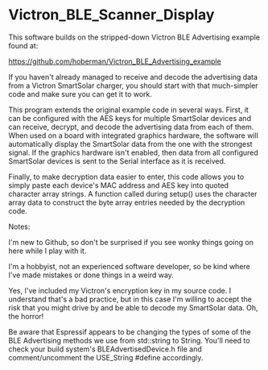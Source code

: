 # Victron_BLE_Scanner_Display
 
This software builds on the stripped-down Victron BLE Advertising example found at:

   https://github.com/hoberman/Victron_BLE_Advertising_example

If you haven't already managed to receive and decode the advertising data from a Victron SmartSolar charger, you should start with that much-simpler code and make sure you can get it to work.

This program extends the original example code in several ways. First, it can be configured with the AES keys for multiple SmartSolar devices and can receive, decrypt, and decode the advertising data from each of them. When used on a board with integrated graphics hardware, the software will automatically display the SmartSolar data from the one with the strongest signal. If the graphics hardware isn't enabled, then data from all configured SmartSolar devices is sent to the Serial interface as it is received.

Finally, to make decryption data easier to enter, this code allows you to simply paste each device's MAC address and AES key into quoted character array strings. A function called during setup() uses the character array data to construct the byte array entries needed by the decryption code.

Notes:

I'm new to Github, so don't be surprised if you see wonky things going on here while I play with it.

I'm a hobbyist, not an experienced software developer, so be kind where I've made mistakes or done things in a weird way.

Yes, I've included my Victron's encryption key in my source code. I understand that's a bad practice, but in this case I'm willing to accept the risk that you might drive by and be able to decode my SmartSolar data. Oh, the horror!

Be aware that Espressif appears to be changing the types of some of the BLE Advertising methods we use from std::string to String. You'll need to check your build system's BLEAdvertisedDevice.h file and comment/uncomment the USE_String #define accordingly.
